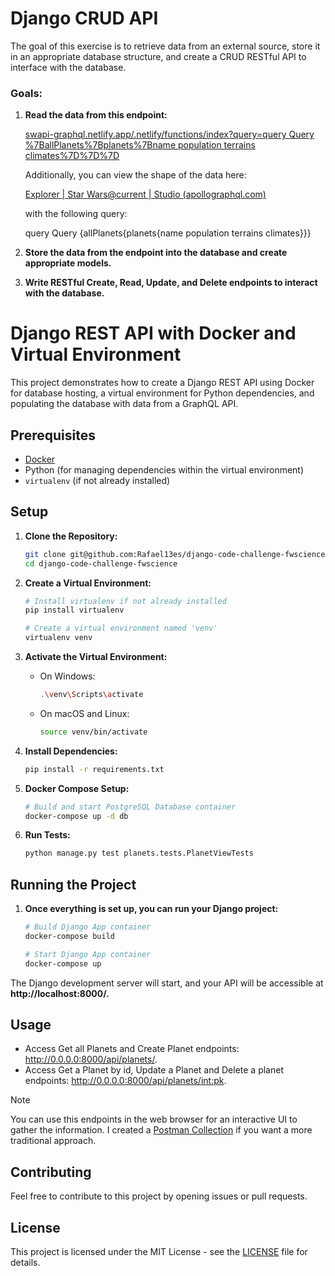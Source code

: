 # Django CRUD API 
The goal of this exercise is to retrieve data from an external source, store it in an appropriate database structure, and create a CRUD RESTful API to interface with the database. 

### Goals: 
1. **Read the data from this endpoint:** 

    [swapi-graphql.netlify.app/.netlify/functions/index?query=query Query %7BallPlanets%7Bplanets%7Bname population terrains climates%7D%7D%7D](https://swapi-graphql.netlify.app/.netlify/functions/index?query=query%20Query%20%7BallPlanets%7Bplanets%7Bname%20population%20terrains%20climates%7D%7D%7D)

    Additionally, you can view the shape of the data here: 

    [Explorer | Star Wars@current | Studio (apollographql.com)](https://studio.apollographql.com/public/star-wars-swapi/variant/current/explorer)

    with the following query: 

    query Query {allPlanets{planets{name population terrains climates}}}

2. **Store the data from the endpoint into the database and create appropriate models.**

3. **Write RESTful Create, Read, Update, and Delete endpoints to interact with the database.**

# Django REST API with Docker and Virtual Environment

This project demonstrates how to create a Django REST API using Docker for database hosting, a virtual environment for Python dependencies, and populating the database with data from a GraphQL API.

## Prerequisites

- [Docker](https://www.docker.com/get-started)
- Python (for managing dependencies within the virtual environment)
- `virtualenv` (if not already installed)

## Setup

1. **Clone the Repository:**

   ````bash
   git clone git@github.com:Rafael13es/django-code-challenge-fwscience.git
   cd django-code-challenge-fwscience
   
2. **Create a Virtual Environment:**

    ````bash
    # Install virtualenv if not already installed
    pip install virtualenv

    # Create a virtual environment named 'venv'
    virtualenv venv

3. **Activate the Virtual Environment:**
   * On Windows:
        ````bash
        .\venv\Scripts\activate
    
   * On macOS and Linux:
        ````bash
        source venv/bin/activate
      
4. **Install Dependencies:**
    ````bash
    pip install -r requirements.txt

5. **Docker Compose Setup:**
    ````bash
    # Build and start PostgreSQL Database container
    docker-compose up -d db

6. **Run Tests:**
   ````bash
   python manage.py test planets.tests.PlanetViewTests  

## Running the Project

1. **Once everything is set up, you can run your Django project:**

    ````bash
    # Build Django App container
    docker-compose build
   
    # Start Django App container
    docker-compose up

The Django development server will start, and your API will be accessible at **http://localhost:8000/.**

## Usage

* Access Get all Planets and Create Planet endpoints: http://0.0.0.0:8000/api/planets/.
* Access Get a Planet by id, Update a Planet and Delete a planet endpoints: http://0.0.0.0:8000/api/planets/<int:pk>.

> [!NOTE]
> You can use this endpoints in the web browser for an interactive UI to gather the information.
> I created a [Postman Collection](django-crud.postman_collection.json) if you want a more traditional approach.

## Contributing
Feel free to contribute to this project by opening issues or pull requests.

## License
This project is licensed under the MIT License - see the [LICENSE](LICENSE) file for details.
